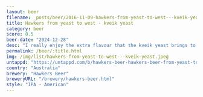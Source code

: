 ```yaml
---
layout: beer
filename: _posts/beer/2016-11-09-hawkers-from-yeast-to-west---kveik-yeast.md
title: Hawkers from yeast to west - kveik yeast
category: beer
score: 8.5
beer-date: "2024-12-28"
desc: "I really enjoy the extra flavour that the kveik yeast brings to this IPA. Dank with a little zest and just a hint of prune. I like the can tells me what temperature to serve it at, I think I got it right"
permalink: /beer/:title.html
img: /img/list/hawkers-from-yeast-to-west---kveik-yeast.jpeg
untappd: "https://untappd.com/b/hawkers-beer-hawkers-beer-from-yeast-to-west-kveik-yeast/5683729"
country: "Australia"
brewery: "Hawkers Beer"
breweryURL: "/brewery/hawkers-beer.html"
style: "IPA - American"
---
```

